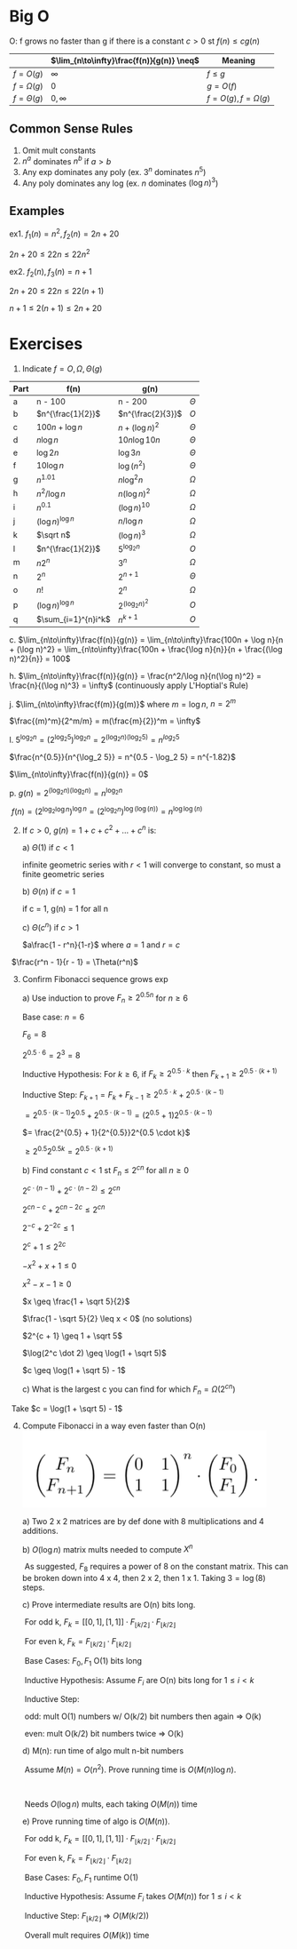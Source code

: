 # Big O

O: f grows no faster than g if there is a constant $c > 0$ st $f(n) \leq c g(n)$ 

|               | $\lim_{n\to\infty}\frac{f(n)}{g(n)} \neq$ | Meaning                   |
| ------------- | ----------------------------------------- | ------------------------- |
| $f=O(g)$      | $\infty$                                  | $f \leq g$                |
| $f=\Omega(g)$ | $0$                                       | $g = O(f)$                |
| $f=\Theta(g)$ | $0, \infty$                               | $f = O(g), f = \Omega(g)$ |

## Common Sense Rules

1. Omit mult constants
2. $n^a$ dominates $n^b$ if $a > b$
3. Any exp dominates any poly (ex. $3^n$ dominates  $n^5$)
4. Any poly dominates any log (ex. $n$ dominates $(\log n)^3$)

## Examples

ex1. $f_1(n)=n^2, f_2(n)=2n+20$

$2n + 20 \leq 22n \leq 22n^2$



ex2. $f_2(n), f_3(n) = n + 1$

$2n + 20 \leq 22n \leq 22(n + 1)$

$n+1 \leq 2(n+1) \leq 2n + 20$

# Exercises

1. Indicate $f=O, \Omega, \Theta(g)$

| Part | f(n)                | g(n)               |          |
| ---- | ------------------- | ------------------ | -------- |
| a    | n - 100             | n - 200            | $\Theta$ |
| b    | $n^{\frac{1}{2}}$   | $n^{\frac{2}{3}}$  | $O$      |
| c    | $100n + \log n$     | $n + (\log n)^2$   | $\Theta$ |
| d    | $n \log n$          | $10n \log 10n$     | $\Theta$ |
| e    | $\log 2n$           | $\log 3n$          | $\Theta$ |
| f    | $10\log n$          | $\log(n^2)$        | $\Theta$ |
| g    | $n^{1.01}$          | $n\log^2n$         | $\Omega$ |
| h    | $n^2/\log n$        | $n(\log n)^2$      | $\Omega$ |
| i    | $n^{0.1}$           | $(\log n)^{10}$    | $\Omega$ |
| j    | $(\log n)^{\log n}$ | $n/\log n$         | $\Omega$ |
| k    | $\sqrt n$           | $(\log n)^3$       | $\Omega$ |
| l    | $n^{\frac{1}{2}}$   | $5^{\log_2 n}$     | $O$      |
| m    | $n2^n$              | $3^{n}$            | $\Omega$ |
| n    | $2^n$               | $2^{n+1}$          | $\Theta$ |
| o    | $n!$                | $2^{n}$            | $\Omega$ |
| p    | $(\log n)^{\log n}$ | $2^{(\log_2 n)^2}$ | $O$      |
| q    | $\sum_{i=1}^{n}i^k$ | $n^{k+1}$          | $O$      |

c. $\lim_{n\to\infty}\frac{f(n)}{g(n)} = \lim_{n\to\infty}\frac{100n + \log n}{n + (\log n)^2} = \lim_{n\to\infty}\frac{100n + \frac{\log n}{n}}{n + \frac{(\log n)^2}{n}} = 100$

h. $\lim_{n\to\infty}\frac{f(n)}{g(n)} = \frac{n^2/\log n}{n(\log n)^2} = \frac{n}{(\log n)^3} = \infty$ (continuously apply L'Hoptial's Rule)

j. $\lim_{n\to\infty}\frac{f(m)}{g(m)}$ where $m = \log n$, $n = 2^m$

$\frac{(m)^m}{2^m/m} = m(\frac{m}{2})^m = \infty$

l. $5^{\log_2 n} = (2^{\log_2 5})^{\log_2 n} = 2^{(\log_2 n)(\log_2 5)} = n^{log_2 5}$

$\frac{n^{0.5}}{n^{\log_2 5}} = n^{0.5 - \log_2 5} = n^{-1.82}$ 

$\lim_{n\to\infty}\frac{f(n)}{g(n)} = 0$

p. $g(n) = 2^{(\log_2 n)(\log_2 n)} = n^{\log_2 n}$

​    $f(n) = (2^{\log_2 \log n})^{\log n} = (2^{\log_2 n})^{\log(\log(n))} = n^{\log\log(n)}$



2. If $c > 0$, $g(n) = 1 + c + c^2 + ... + c^n$ is:

   a) $\Theta(1)$ if $c < 1$

   infinite geometric series with $r < 1$ will converge to constant, so must a finite geometric series

   

   b) $\Theta(n)$ if $c = 1$

   if c = 1, g(n) = 1 for all n

   

   c) $\Theta(c^n)$ if $c > 1$

   $a\frac{1 - r^n}{1-r}$ where $a = 1$ and $r = c$

​       $\frac{r^n - 1}{r - 1} = \Theta(r^n)$



3. Confirm Fibonacci sequence grows exp

   a) Use induction to prove $F_n \geq 2^{0.5n}$ for $n \geq 6$

   Base case: $n = 6$

   $F_6 = 8$

   $2^{0.5 \cdot 6} = 2^3 = 8$

   

   Inductive Hypothesis: For $k \geq 6$, if $F_k \geq 2^{0.5 \cdot k}$ then $F_{k+1} \geq 2^{0.5 \cdot (k + 1)}$

   

   Inductive Step: $F_{k+1} = F_{k} + F_{k - 1} \geq 2^{0.5 \cdot k} + 2^{0.5 \cdot (k-1)}$ 

   $= 2^{0.5 \cdot (k-1)}2^{0.5} + 2^{0.5 \cdot (k-1)} = (2^{0.5} + 1)2^{0.5 \cdot (k-1)}$

   $= \frac{2^{0.5} + 1}{2^{0.5}}2^{0.5 \cdot k}$

   $\geq 2^{0.5}2^{0.5k} = 2^{0.5 \cdot (k + 1)}$

   

   b) Find constant $c < 1$ st $F_n \leq 2^{cn}$ for all $n \geq 0$

   $2^{c\cdot(n-1)} + 2^{c\cdot(n-2)} \leq 2^{cn}$

   $2^{cn - c} + 2^{cn - 2c} \leq 2^{cn}$

   $2^{-c} + 2^{-2c} \leq 1$

   $2^c + 1 \leq 2^{2c}$

   $-x^2 + x + 1 \leq 0$

   $x^2 - x - 1 \geq 0$

   

   $x \geq \frac{1 + \sqrt 5}{2}$

   $\frac{1 - \sqrt 5}{2} \leq x < 0$ (no solutions)

   

   $2^{c + 1} \geq 1 + \sqrt 5$

   $\log(2^c \dot 2) \geq \log(1 + \sqrt 5)$

   $c \geq \log(1 + \sqrt 5) - 1$

   

   c) What is the largest c you can find for which $F_n = \Omega(2^{cn})$

​           Take $c = \log(1 + \sqrt 5) - 1$



4. Compute Fibonacci in a way even faster than O(n)![image-20191202010803806](./imgs/image-20191202010803806.png)

   a) Two 2 x 2 matrices are by def done with 8 multiplications and 4 additions.

   

   b) $O(\log n)$ matrix mults needed to compute $X^n$

   ​	As suggested, $F_8$ requires a power of 8 on the constant matrix. This can be broken down into 4 x 4, then 2 x 2, then 1 x 1. Taking $3 = \log(8)$ steps.

   

   c) Prove intermediate results are O(n) bits long.

   ​	For odd k, $F_k = [[0,1],[1,1]] \cdot F_{\lfloor k/2 \rfloor} \cdot F_{\lfloor k/2 \rfloor}$

   ​	For even k, $F_k = F_{\lfloor k/2 \rfloor} \cdot F_{\lfloor k/2 \rfloor}$

   

   ​	Base Cases: $F_0, F_1$ O(1) bits long

   ​	Inductive Hypothesis: Assume $F_i$ are O(n) bits long for $1 \leq i < k$

   ​	Inductive Step:

   ​		odd: mult O(1) numbers w/ O(k/2) bit numbers then again => O(k)

   ​		even: mult O(k/2) bit numbers twice => O(k)

   

   d) M(n): run time of algo mult n-bit numbers

   ​    Assume $M(n) = O(n^2)$. Prove running time is $O(M(n)\log n)$.

   ​	

   ​	Needs $O(\log n)$ mults, each taking $O(M(n))$ time

   

   e) Prove running time of algo is $O(M(n))$.

   ​    For odd k, $F_k = [[0,1],[1,1]] \cdot F_{\lfloor k/2 \rfloor} \cdot F_{\lfloor k/2 \rfloor}$

   ​	For even k, $F_k = F_{\lfloor k/2 \rfloor} \cdot F_{\lfloor k/2 \rfloor}$

   

   ​	Base Cases: $F_0, F_1$ runtime O(1)

   ​	Inductive Hypothesis: Assume $F_i$ takes $O(M(n))$ for $1 \leq i < k$

   ​	Inductive Step: $F_{\lfloor k/2 \rfloor}$ => $O(M(k/2))$

   ​		Overall mult requires $O(M(k))$ time

